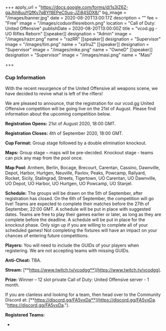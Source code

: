 +++
apply_url = "https://docs.google.com/forms/d/1s3lZ6Z-gaJhh8uuYQfKv7qBYf8EPeC0uq-JZi84SDX8/"
bg_image = "/images/banner.jpg"
date = 2020-08-20T13:00:17Z
description = ""
fee = "Free"
image = "/images/coduoriflesreborn.png"
location = "Call of Duty: United Offensive"
publishDate = 2020-08-20T13:00:00Z
title = "vcod.gg - UO Rifles Reborn"
[[speaker]]
designation = "Admin"
image = "/images/razrr.png"
name = "razRR"
[[speaker]]
designation = "Supervisor"
image = "/images/tim.png"
name = "xa1ruZ"
[[speaker]]
designation = "Supervisor"
image = "/images/mike.png"
name = "OwneD"
[[speaker]]
designation = "Supervisor"
image = "/images/masi.png"
name = "Masi"

+++
### **Cup Information**

With the recent resurgence of the United Offensive all weapons scene, we have decided to revive what is left of the riflers!

We are pleased to announce, that the registration for our vcod.gg United Offensive competition will be going live on the 21st of August. Please find information about the upcoming competition below.

**Registration Opens:** 21st of August 2020, 18:00 GMT.

**Registration Closes:** 4th of September 2020, 18:00 GMT.

**Cup Format:** Group stage followed by a double elimination knockout.

**Maps:** Group stage – maps will be pre-decided. Knockout stage - teams can pick any map from the pool once.

**Map Pool:** Arnhem, Berlin, Bocage, Brecourt, Carentan, Cassino, Dawnville, Depot, Harbor, Hurtgen, Neuville, Pavlov, Peaks, Powcamp, Railyard, Rocket, Sicily, Stalingrad, Streets, Tigertown, UO Carentan, UO Dawnville, UO Depot, UO Harbor, UO Hurtgen, UO Powcamp, UO Stanjel.

**Schedule:** The groups will be drawn on the 5th of September, after registration has closed. On the 6th of September, the competition will go live! Teams are expected to complete their matches before the 27th of September, 22:00 GMT. A schedule will be put in place with suggested dates. Teams are free to play their games earlier or later, as long as they are complete before the deadline. A schedule will be put in place for the knockout phase. Only sign up if you are willing to complete all of your scheduled games! Not completing the fixtures will have an impact on your chances of entering future competitions.

**Players:** You will need to include the GUIDs of your players when registering. We are not accepting teams with missing GUIDs.

**Anti-Cheat:** TBA.

**Stream:** [**https://www.twitch.tv/vcodgg**](https://www.twitch.tv/vcodgg).

**Prize:** Winner – 12 slot private Call of Duty: United Offensive server - 1 month.

If you are clanless and looking for a team, then head over to the Community Discord at: [**https://discord.gg/FA5vxDa**](https://discord.gg/FA5vxDa. "https://discord.gg/FA5vxDa.").

**Registered Teams:**

* 